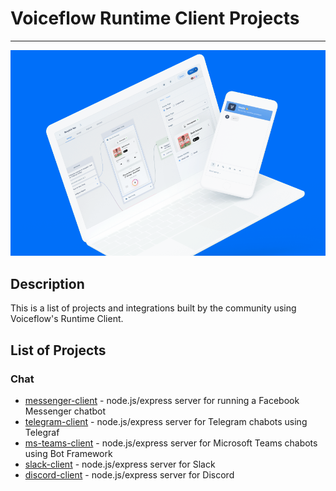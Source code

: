 # Voiceflow Runtime Client Projects

---
![image](/img/landing.png)

## Description

This is a list of projects and integrations built by the community using Voiceflow's Runtime Client.



## List of Projects

### Chat
* [messenger-client](https://github.com/voiceflow/messenger-client) - node.js/express server for running a Facebook Messenger chatbot
* [telegram-client](https://github.com/xavidop/telegram-voiceflow-bot) - node.js/express server for Telegram chabots using Telegraf
* [ms-teams-client](https://github.com/xavidop/ms-teams-voiceflow-bot) - node.js/express server for Microsoft Teams chabots using Bot Framework
* [slack-client](https://github.com/DecathectZero/voiceflow-slack) - node.js/express server for Slack
* [discord-client](https://github.com/jgoping/discord-voiceflow-bot) - node.js/express server for Discord
